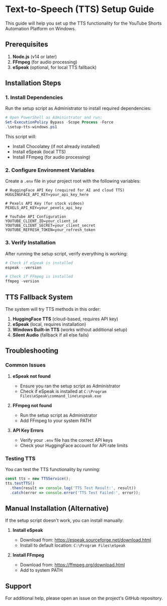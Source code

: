 # Text-to-Speech (TTS) Setup Guide

This guide will help you set up the TTS functionality for the YouTube Shorts Automation Platform on Windows.

## Prerequisites

1. **Node.js** (v14 or later)
2. **FFmpeg** (for audio processing)
3. **eSpeak** (optional, for local TTS fallback)

## Installation Steps

### 1. Install Dependencies

Run the setup script as Administrator to install required dependencies:

```powershell
# Open PowerShell as Administrator and run:
Set-ExecutionPolicy Bypass -Scope Process -Force
.\setup-tts-windows.ps1
```

This script will:
- Install Chocolatey (if not already installed)
- Install eSpeak (local TTS)
- Install FFmpeg (for audio processing)

### 2. Configure Environment Variables

Create a `.env` file in your project root with the following variables:

```env
# HuggingFace API Key (required for AI and cloud TTS)
HUGGINGFACE_API_KEY=your_api_key_here

# Pexels API Key (for stock videos)
PEXELS_API_KEY=your_pexels_api_key

# YouTube API Configuration
YOUTUBE_CLIENT_ID=your_client_id
YOUTUBE_CLIENT_SECRET=your_client_secret
YOUTUBE_REFRESH_TOKEN=your_refresh_token
```

### 3. Verify Installation

After running the setup script, verify everything is working:

```powershell
# Check if eSpeak is installed
espeak --version

# Check if FFmpeg is installed
ffmpeg -version
```

## TTS Fallback System

The system will try TTS methods in this order:
1. **HuggingFace TTS** (cloud-based, requires API key)
2. **eSpeak** (local, requires installation)
3. **Windows Built-in TTS** (works without additional setup)
4. **Silent Audio** (fallback if all else fails)

## Troubleshooting

### Common Issues

1. **eSpeak not found**
   - Ensure you ran the setup script as Administrator
   - Check if eSpeak is installed at `C:\Program Files\eSpeak\command_line\espeak.exe`

2. **FFmpeg not found**
   - Run the setup script as Administrator
   - Add FFmpeg to your system PATH

3. **API Key Errors**
   - Verify your `.env` file has the correct API keys
   - Check your HuggingFace account for API rate limits

### Testing TTS

You can test the TTS functionality by running:

```javascript
const tts = new TTSService();
tts.testTTS()
  .then(result => console.log('TTS Test Result:', result))
  .catch(error => console.error('TTS Test Failed:', error));
```

## Manual Installation (Alternative)

If the setup script doesn't work, you can install manually:

1. **Install eSpeak**
   - Download from: https://espeak.sourceforge.net/download.html
   - Install to default location: `C:\Program Files\eSpeak`

2. **Install FFmpeg**
   - Download from: https://ffmpeg.org/download.html
   - Add to system PATH

## Support

For additional help, please open an issue on the project's GitHub repository.
